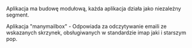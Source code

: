 Aplikacja ma budowę modułową, każda aplikacja działa jako niezależny segment.

Aplikacja "manymailbox" - Odpowiada za odczytywanie emaili ze wskazanych skrzynek, obsługiwanych w standardzie imap jaki i starszym pop.
